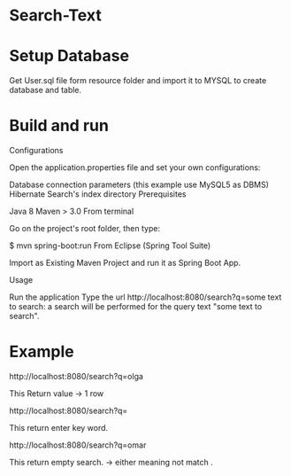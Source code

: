 # Search-Text
# Setup Database
  Get User.sql file form resource folder and import it to MYSQL to create database and table. 

# Build and run

Configurations

Open the application.properties file and set your own configurations:

Database connection parameters (this example use MySQL5 as DBMS)
Hibernate Search's index directory
Prerequisites

Java 8
Maven > 3.0
From terminal

Go on the project's root folder, then type:

$ mvn spring-boot:run
From Eclipse (Spring Tool Suite)

Import as Existing Maven Project and run it as Spring Boot App.

Usage

Run the application
Type the url http://localhost:8080/search?q=some text to search: a search will be performed for the query text "some text to search".

# Example  
 http://localhost:8080/search?q=olga
 
 This Return value -> 1 row 
 
 http://localhost:8080/search?q=
  
  This return enter key word. 
  
   http://localhost:8080/search?q=omar
  
  This return empty search. -> either meaning not match .  
